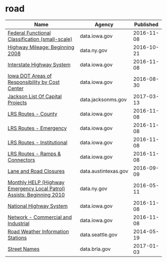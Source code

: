 # road

Name | Agency | Published
---- | ---- | ---------
[Federal Functional Classification (small-scale)](../datasets/3zkm-p5zz.md) | data.iowa.gov | 2016-11-08
[Highway Mileage: Beginning 2008](../datasets/tccz-tc3t.md) | data.ny.gov | 2016-10-21
[Interstate Highway System](../datasets/dern-i7hr.md) | data.iowa.gov | 2016-11-08
[Iowa DOT Areas of Responsibility by Cost Center](../datasets/9xir-jrt6.md) | data.iowa.gov | 2016-08-30
[Jackson List Of Capital Projects](../datasets/cay5-ipen.md) | data.jacksonms.gov | 2017-03-13
[LRS Routes - County](../datasets/mbr3-g4z3.md) | data.iowa.gov | 2016-11-08
[LRS Routes - Emergency](../datasets/gr4b-twgm.md) | data.iowa.gov | 2016-11-08
[LRS Routes - Institutional](../datasets/puz7-2jji.md) | data.iowa.gov | 2016-11-08
[LRS Routes - Ramps & Connectors](../datasets/tjiu-7wn5.md) | data.iowa.gov | 2016-11-08
[Lane and Road Closures](../datasets/tyr3-rmv9.md) | data.austintexas.gov | 2016-09-09
[Monthly HELP (Highway Emergency Local Patrol) Assists: Beginning 2010](../datasets/f923-iscf.md) | data.ny.gov | 2016-05-11
[National Highway System](../datasets/8fy6-cztc.md) | data.iowa.gov | 2016-11-08
[Network - Commercial and Industrial](../datasets/u4pw-exke.md) | data.iowa.gov | 2016-11-08
[Road Weather Information Stations](../datasets/egc4-d24i.md) | data.seattle.gov | 2014-05-19
[Street Names](../datasets/whw6-pbh2.md) | data.brla.gov | 2017-01-03

